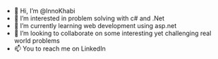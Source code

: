 - 👋 Hi, I’m @lnnoKhabi
- 👀 I’m interested in problem solving with c# and .Net
- 🌱 I’m currently learning web development using asp.net
- 💞️ I’m looking to collaborate on some interesting yet challenging real world problems
- 📫 You to reach me on LinkedIn

<!---
lnnoKhabi/lnnoKhabi is a ✨ special ✨ repository because its `README.md` (this file) appears on your GitHub profile.
You can click the Preview link to take a look at your changes.
--->
